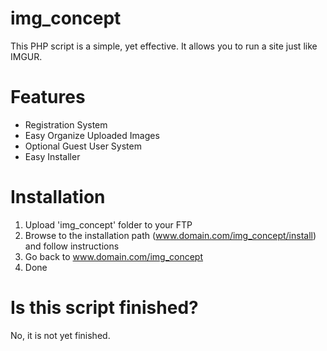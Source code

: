 # img_concept
This PHP script is a simple, yet effective. It allows you to run a site just like IMGUR. 

# Features
- Registration System
- Easy Organize Uploaded Images
- Optional Guest User System
- Easy Installer

# Installation
1. Upload 'img_concept' folder to your FTP
2. Browse to the installation path (www.domain.com/img_concept/install) and follow instructions
3. Go back to www.domain.com/img_concept 
4. Done

# Is this script finished?
No, it is not yet finished.
